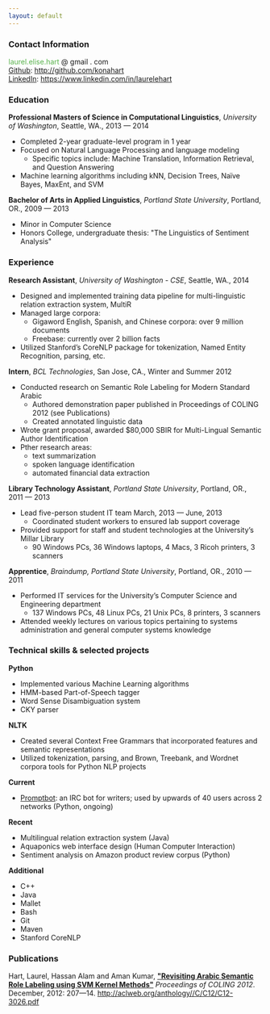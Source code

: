 ```yaml
---
layout: default
---
```


<h3>Contact Information</h3>

<p><span style="color:#59B34C">laurel.elise.hart</span> &#64; gmail &#46; com</a><br />
<a href="http://github.com/konahart">Github</a>: <a href="http://github.com/konahart">http://github.com/konahart</a><br />
<a href="https://www.linkedin.com/in/laurelehart">LinkedIn</a>: <a href="https://www.linkedin.com/in/laurelehart">https://www.linkedin.com/in/laurelehart</a></p>

<h3>Education</h3>

<p><strong>Professional Masters of Science in Computational Linguistics</strong>, <i>University of Washington</i>, Seattle, WA.,  2013 &mdash; 2014  <br />
<ul>
<li>Completed 2-year graduate-level program in 1 year</li>
<li>Focused on Natural Language Processing and language modeling
	<ul>
	<li> Specific topics include: Machine Translation, Information Retrieval, and Question Answering</li>
	</ul>
</li>
<li>Machine learning algorithms including kNN, Decision Trees, Naïve Bayes, MaxEnt, and SVM</li>
</ul>
<strong>Bachelor of Arts in Applied Linguistics</strong>, <i>Portland State University</i>, Portland, OR.,  2009 &mdash; 2013<br />
<ul>
<li>Minor in Computer Science</li>
<li>Honors College, undergraduate thesis: "The Linguistics of Sentiment Analysis"</li>
</ul>
</p>

<h3>Experience</h3>

<p><strong>Research Assistant</strong>, <i>University of Washington - CSE</i>, Seattle, WA.,  2014 <br />
<ul>
<li>Designed and implemented training data pipeline for multi-linguistic relation extraction system, MultiR</li>
<li>Managed large corpora:
	<ul>
	<li>Gigaword English, Spanish, and Chinese corpora: over 9 million documents</li>
	<li>Freebase: currently over 2 billion facts</li>
	</ul>
</li>
<li>Utilized Stanford’s CoreNLP package for tokenization, Named Entity Recognition, parsing, etc.</li>
</li>
</ul>

<strong>Intern</strong>, <i>BCL Technologies</i>, San Jose, CA., Winter and Summer 2012 <br />
<ul>
<li>Conducted research on Semantic Role Labeling for Modern Standard Arabic
	<ul>
	<li>Authored demonstration paper published in Proceedings of COLING 2012 (see Publications)</li>
	<li>Created annotated linguistic data</li>
	</ul>
</li>
<li>Wrote grant proposal, awarded $80,000 SBIR for Multi-Lingual Semantic Author Identification</li>
<li>Pther research areas: 
	<ul>
	<li>text summarization</li>
	<li>spoken language identification</li>
	<li>automated financial data extraction</li>
	</ul>
</li>
</ul>

<strong>Library Technology Assistant</strong>, <i>Portland State University</i>, Portland, OR., 2011 &mdash; 2013<br />
<ul>
<li>Lead five-person student IT team March, 2013 &mdash; June, 2013
	<ul>
	<li>Coordinated student workers to ensured lab support coverage</li>
	</ul>
</li>
<li>Provided support for staff and student technologies at the University’s Millar Library
	<ul>
	<li>90 Windows PCs, 36 Windows laptops, 4 Macs, 3 Ricoh printers, 3 scanners</li>
	</ul>
</li>
</ul>

<strong>Apprentice</strong>, <i>Braindump, Portland State University</i>, Portland, OR., 2010 &mdash; 2011 <br />
<ul>
<li>Performed IT services for the University’s Computer Science and Engineering department
	<ul>
	<li>137 Windows PCs, 48 Linux PCs, 21 Unix PCs, 8 printers, 3 scanners</li>
	</ul>
</li>
<li>Attended weekly lectures on various topics pertaining to systems administration and general computer systems knowledge</li>
</ul>

<h3>Technical skills &amp; selected projects</h3>

<p><strong>Python</strong> <br />
<ul>
<li>Implemented various Machine Learning algorithms</li>
<li>HMM-based Part-of-Speech tagger</li>
<li>Word Sense Disambiguation system</li>
<li>CKY parser</li>
</ul>

<strong>NLTK</strong> <br />
<ul>
<li>Created several Context Free Grammars that incorporated features and semantic representations</li>
<li>Utilized tokenization, parsing, and Brown, Treebank, and Wordnet corpora tools for Python NLP projects</li>
</ul>

<strong>Current</strong> <br />
<ul>
<li><a href="/promptbot">Promptbot</a>: an IRC bot for writers; used by upwards of 40 users across 2 networks (Python, ongoing)</li>
</ul>

<strong>Recent</strong> <br />
<ul>
<li>Multilingual relation extraction system (Java)</li>
<li>Aquaponics web interface design (Human Computer Interaction)</li>
<li>Sentiment analysis on Amazon product review corpus (Python)</li>
</ul>

<strong>Additional</strong> <br />
<ul>
<li>C++</li>
<li>Java</li>
<li>Mallet</li>
<li>Bash</li>
<li>Git</li>
<li>Maven</li>
<li>Stanford CoreNLP</li>
</ul>
</p>

<h3>Publications</h3>

<p>Hart, Laurel, Hassan Alam and Aman Kumar, <strong><a href="http://aclweb.org/anthology//C/C12/C12-3026.pdf">"Revisiting Arabic Semantic Role Labeling using SVM Kernel Methods"</a></strong> <i>Proceedings of COLING 2012</i>. December, 2012: 207—14. <a href="http://aclweb.org/anthology//C/C12/C12-3026.pdf">http://aclweb.org/anthology//C/C12/C12-3026.pdf</a></p>

